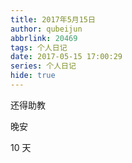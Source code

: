 ```yaml
---
title: 2017年5月15日
author: qubeijun
abbrlink: 20469
tags: 个人日记
date: 2017-05-15 17:00:29
series: 个人日记
hide: true
---
```


还得助教

晚安

10 天
